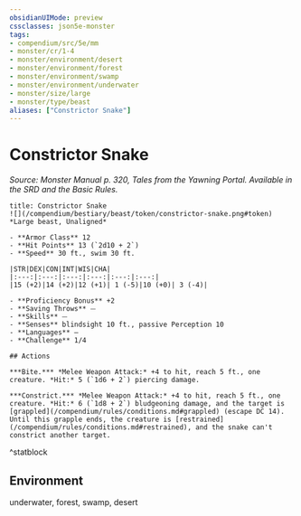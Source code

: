 ```yaml
---
obsidianUIMode: preview
cssclasses: json5e-monster
tags:
- compendium/src/5e/mm
- monster/cr/1-4
- monster/environment/desert
- monster/environment/forest
- monster/environment/swamp
- monster/environment/underwater
- monster/size/large
- monster/type/beast
aliases: ["Constrictor Snake"]
---
```

# Constrictor Snake
*Source: Monster Manual p. 320, Tales from the Yawning Portal. Available in the SRD and the Basic Rules.*  

```ad-statblock
title: Constrictor Snake
![](/compendium/bestiary/beast/token/constrictor-snake.png#token)
*Large beast, Unaligned*

- **Armor Class** 12 
- **Hit Points** 13 (`2d10 + 2`)
- **Speed** 30 ft., swim 30 ft.

|STR|DEX|CON|INT|WIS|CHA|
|:---:|:---:|:---:|:---:|:---:|:---:|
|15 (+2)|14 (+2)|12 (+1)| 1 (-5)|10 (+0)| 3 (-4)|

- **Proficiency Bonus** +2
- **Saving Throws** ⏤
- **Skills** ⏤
- **Senses** blindsight 10 ft., passive Perception 10
- **Languages** —
- **Challenge** 1/4

## Actions

***Bite.*** *Melee Weapon Attack:* +4 to hit, reach 5 ft., one creature. *Hit:* 5 (`1d6 + 2`) piercing damage.

***Constrict.*** *Melee Weapon Attack:* +4 to hit, reach 5 ft., one creature. *Hit:* 6 (`1d8 + 2`) bludgeoning damage, and the target is [grappled](/compendium/rules/conditions.md#grappled) (escape DC 14). Until this grapple ends, the creature is [restrained](/compendium/rules/conditions.md#restrained), and the snake can't constrict another target.
```
^statblock

## Environment

underwater, forest, swamp, desert